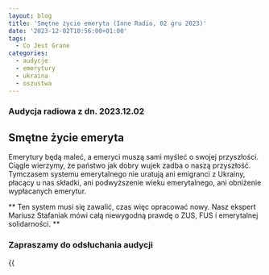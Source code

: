 ```yaml
---
layout: blog
title: 'Smętne życie emeryta (Inne Radio, 02 gru 2023)'
date: '2023-12-02T10:56:00+01:00'
tags:
  - Co Jest Grane
categories:
  - audycje
  - emerytury
  - ukraina
  - oszustwa
---
```

### Audycja radiowa z dn. 2023.12.02

## Smętne życie emeryta

Emerytury będą maleć, a emeryci muszą sami myśleć o swojej przyszłości. Ciągle wierzymy, że państwo jak dobry wujek zadba o naszą przyszłość. Tymczasem systemu emerytalnego nie uratują ani emigranci z Ukrainy, płacący u nas składki, ani podwyższenie wieku emerytalnego, ani obniżenie wypłacanych emerytur. 

** Ten system musi się zawalić, czas więc opracować nowy. Nasz ekspert Mariusz Stafaniak mówi całą niewygodną prawdę o ZUS, FUS i emerytalnej solidarności. **

### Zapraszamy do odsłuchania audycji



{{<audio src="audio/CJG_43_2023_12_02.mp3" caption="Zapis audycji CJG, publikowanej na łamach Innego Radia Głuchołazy w dniu 2 grudnia 2023">}}